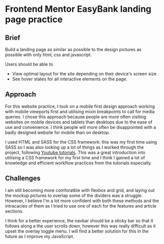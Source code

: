 # Frontend Mentor EasyBank landing page practice

## Brief

Build a landing page as similar as possible to the design pictures as possible with only html, css and javascript.

Users should be able to

- View optimal layout for the site depending on their device's screen size
- See hover states for all interactive elements on the page.

## Approach

For this website practice, I took on a mobile first design approach working with mobile viewports first and utilising mixin breakpoints to call for media queries. I chose this approach because people are more often visiting websites on mobile devices and tablets than desktops due to the ease of use and convenience. I think people will more often be disappointed with a badly designed website for mobile than on desktop.

I used HTML and SASS for the CSS framework: this was my first time using SASS so I was also looking up a lot of things as I worked through the project, following [Youtube tutorials](https://www.youtube.com/channel/UCzNf0liwUzMN6_pixbQlMhQ). This was a great introduction into utilising a CSS framework for my first time and I think I gained a lot of knowledge and efficient workflow practices from the tutorials especially.

## Challenges

I am still becoming more comforatble with flexbox and grid, and laying out the mockup pictures to overlap some of the dividers was a struggle. However, I believe I'm a lot more confident with both these methods and the intracacies of them as I tried to use one of each for the features and article sections.

I think for a better experience, the navbar should be a sticky bar so that it follows along a the user scrolls down, however this was really difficult as it upset the overlay toggle menu. I will find a better solution for this in the future as I improve my JavaScript.

